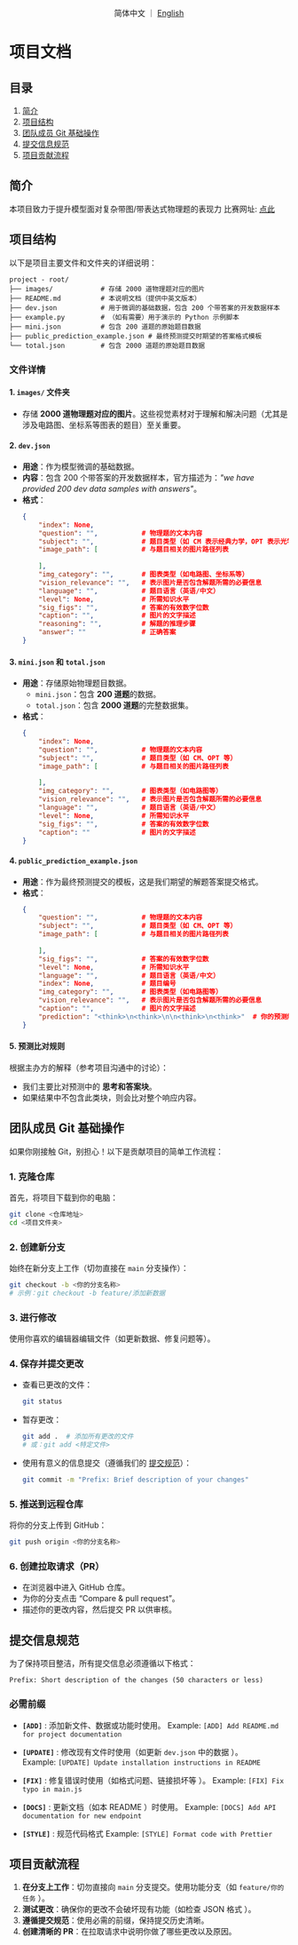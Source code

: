<p align="center">
  简体中文
  ｜
  <a href="README.md">English</a>
</p>


# 项目文档  

## 目录  
1. [简介](#简介)  
2. [项目结构](#项目结构)  
3. [团队成员 Git 基础操作](#团队成员git基础操作)  
4. [提交信息规范](#提交信息规范)  
5. [项目贡献流程](#项目贡献流程)  


## 简介  
本项目致力于提升模型面对复杂带图/带表达式物理题的表现力 
比赛网址: [点此](https://www.codabench.org/competitions/7925/)

## 项目结构  
以下是项目主要文件和文件夹的详细说明：  

```  
project - root/  
├── images/            # 存储 2000 道物理题对应的图片  
├── README.md          # 本说明文档（提供中英文版本）  
├── dev.json           # 用于微调的基础数据，包含 200 个带答案的开发数据样本  
├── example.py         # （如有需要）用于演示的 Python 示例脚本  
├── mini.json          # 包含 200 道题的原始题目数据  
├── public_prediction_example.json # 最终预测提交时期望的答案格式模板  
└── total.json         # 包含 2000 道题的原始题目数据  
```  

### 文件详情  

#### 1. `images/` 文件夹  
- 存储 **2000 道物理题对应的图片**。这些视觉素材对于理解和解决问题（尤其是涉及电路图、坐标系等图表的题目）至关重要。  


#### 2. `dev.json`  
- **用途**：作为模型微调的基础数据。  
- **内容**：包含 200 个带答案的开发数据样本，官方描述为：*"we have provided 200 dev data samples with answers"*。  
- **格式**：  
  ```json  
  {  
      "index": None,  
      "question": "",           # 物理题的文本内容  
      "subject": "",            # 题目类型（如 CM 表示经典力学，OPT 表示光学）  
      "image_path": [           # 与题目相关的图片路径列表  
          
      ],  
      "img_category": "",       # 图表类型（如电路图、坐标系等）  
      "vision_relevance": "",   # 表示图片是否包含解题所需的必要信息  
      "language": "",           # 题目语言（英语/中文）  
      "level": None,            # 所需知识水平  
      "sig_figs": "",           # 答案的有效数字位数  
      "caption": "",            # 图片的文字描述  
      "reasoning": "",          # 解题的推理步骤  
      "answer": ""              # 正确答案  
  }  
  ```  


#### 3. `mini.json` 和 `total.json`  
- **用途**：存储原始物理题目数据。  
  - `mini.json`：包含 **200 道题**的数据。  
  - `total.json`：包含 **2000 道题**的完整数据集。  
- **格式**：  
  ```json  
  {  
      "index": None,  
      "question": "",           # 物理题的文本内容  
      "subject": "",            # 题目类型（如 CM、OPT 等）  
      "image_path": [           # 与题目相关的图片路径列表  
          
      ],  
      "img_category": "",       # 图表类型（如电路图等）  
      "vision_relevance": "",   # 表示图片是否包含解题所需的必要信息  
      "language": "",           # 题目语言（英语/中文）  
      "level": None,            # 所需知识水平  
      "sig_figs": "",           # 答案的有效数字位数  
      "caption": ""             # 图片的文字描述  
  }  
  ```  


#### 4. `public_prediction_example.json`  
- **用途**：作为最终预测提交的模板，这是我们期望的解题答案提交格式。  
- **格式**：  
  ```json  
  {  
      "question": "",           # 物理题的文本内容  
      "subject": "",            # 题目类型（如 CM、OPT 等）  
      "image_path": [           # 与题目相关的图片路径列表  
          
      ],  
      "sig_figs": "",           # 答案的有效数字位数  
      "level": None,            # 所需知识水平  
      "language": "",           # 题目语言（英语/中文）  
      "index": None,            # 题目编号  
      "img_category": "",       # 图表类型（如电路图等）  
      "vision_relevance": "",   # 表示图片是否包含解题所需的必要信息  
      "caption": "",            # 图片的文字描述  
      "prediction": "<think>\n<think>\n\n<think>\n<think>"  # 你的预测解答（遵循思考和答案块结构）  
  }  
  ```  

#### 5. 预测比对规则  
根据主办方的解释（参考项目沟通中的讨论）：  
- 我们主要比对预测中的 **思考和答案块**。  
- 如果结果中不包含此类块，则会比对整个响应内容。  


## 团队成员 Git 基础操作  
如果你刚接触 Git，别担心！以下是贡献项目的简单工作流程：  

### 1. 克隆仓库  
首先，将项目下载到你的电脑：  
```bash  
git clone <仓库地址>  
cd <项目文件夹>  
```  

### 2. 创建新分支  
始终在新分支上工作（切勿直接在 `main` 分支操作）：  
```bash  
git checkout -b <你的分支名称>  
# 示例：git checkout -b feature/添加新数据  
```  

### 3. 进行修改  
使用你喜欢的编辑器编辑文件（如更新数据、修复问题等）。  

### 4. 保存并提交更改  
- 查看已更改的文件：  
  ```bash  
  git status  
  ```  
- 暂存更改：  
  ```bash  
  git add .  # 添加所有更改的文件  
  # 或：git add <特定文件>  
  ```  
- 使用有意义的信息提交（遵循我们的 [提交规范](#提交信息规范)）：  
  ```bash  
  git commit -m "Prefix: Brief description of your changes"  
  ```  

### 5. 推送到远程仓库  
将你的分支上传到 GitHub：  
```bash  
git push origin <你的分支名称>  
```  

### 6. 创建拉取请求（PR）  
- 在浏览器中进入 GitHub 仓库。  
- 为你的分支点击 “Compare & pull request”。  
- 描述你的更改内容，然后提交 PR 以供审核。  


## 提交信息规范  
为了保持项目整洁，所有提交信息必须遵循以下格式：  

```  
Prefix: Short description of the changes (50 characters or less)
```  

### 必需前缀  

- **`[ADD]`** : 添加新文件、数据或功能时使用。
  Example: `[ADD] Add README.md for project documentation`

- **`[UPDATE]`** : 修改现有文件时使用（如更新 `dev.json` 中的数据 ）。    
  Example: `[UPDATE] Update installation instructions in README`

- **`[FIX]`** : 修复错误时使用（如格式问题、链接损坏等 ）。
  Example: `[FIX] Fix typo in main.js`

- **`[DOCS]`** : 更新文档（如本 README ）时使用。
  Example: `[DOCS] Add API documentation for new endpoint`

- **`[STYLE]`** : 规范代码格式
  Example: `[STYLE] Format code with Prettier`


## 项目贡献流程  
1. **在分支上工作**：切勿直接向 `main` 分支提交。使用功能分支（如 `feature/你的任务` ）。  
2. **测试更改**：确保你的更改不会破坏现有功能（如检查 JSON 格式 ）。  
3. **遵循提交规范**：使用必需的前缀，保持提交历史清晰。  
4. **创建清晰的 PR**：在拉取请求中说明你做了哪些更改以及原因。  
